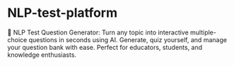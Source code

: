# NLP-test-platform
🧠 NLP Test Question Generator: Turn any topic into interactive multiple-choice questions in seconds using AI. Generate, quiz yourself, and manage your question bank with ease. Perfect for educators, students, and knowledge enthusiasts.
